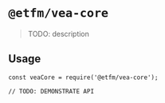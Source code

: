 # `@etfm/vea-core`

> TODO: description

## Usage

```
const veaCore = require('@etfm/vea-core');

// TODO: DEMONSTRATE API
```
